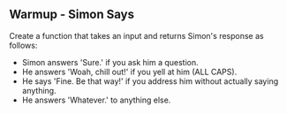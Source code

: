 ## Warmup - Simon Says

Create a function that takes an input and returns Simon's response as follows:
- Simon answers 'Sure.' if you ask him a question.
- He answers 'Woah, chill out!' if you yell at him (ALL CAPS).
- He says 'Fine. Be that way!' if you address him without actually saying anything.
- He answers 'Whatever.' to anything else.
